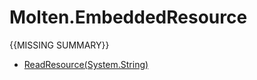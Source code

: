 ﻿  
# Molten.EmbeddedResource
{{MISSING SUMMARY}}
  
*  [ReadResource(System.String)](docs/Molten.IO/Molten/EmbeddedResource/ReadResource.md)